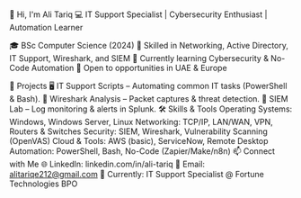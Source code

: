 👋 Hi, I'm Ali Tariq
💻 IT Support Specialist | Cybersecurity Enthusiast | Automation Learner

🎓 BSc Computer Science (2024)
🔹 Skilled in Networking, Active Directory, IT Support, Wireshark, and SIEM
🔹 Currently learning Cybersecurity & No-Code Automation
🔹 Open to opportunities in UAE & Europe

🚀 Projects
🖥️ IT Support Scripts – Automating common IT tasks (PowerShell & Bash).
📡 Wireshark Analysis – Packet captures & threat detection.
🔐 SIEM Lab – Log monitoring & alerts in Splunk.
🛠️ Skills & Tools
Operating Systems: Windows, Windows Server, Linux
Networking: TCP/IP, LAN/WAN, VPN, Routers & Switches
Security: SIEM, Wireshark, Vulnerability Scanning (OpenVAS)
Cloud & Tools: AWS (basic), ServiceNow, Remote Desktop
Automation: PowerShell, Bash, No-Code (Zapier/Make/n8n)
📫 Connect with Me
🌐 LinkedIn: linkedin.com/in/ali-tariq
📧 Email: alitariqe212@gmail.com
🏢 Currently: IT Support Specialist @ Fortune Technologies BPO
